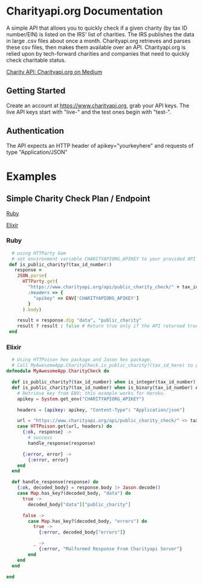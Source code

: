 # Charityapi.org Documentation

A simple API that allows you to quickly check if a given charity (by tax ID number/EIN) is listed
on the IRS' list of charities. The IRS publishes the data in large .csv files about once a month. Charityapi.org retrieves and parses these csv files, then makes them available over an API. Charityapi.org is relied upon by tech-forward charities and companies that need to quickly check charitable status.

[Charity API: Charityapi.org on Medium](https://medium.com/@grantmnelsn/charity-api-charityapi-org-723931738774)


## Getting Started

Create an account at <https://www.charityapi.org>, grab your API keys.
The live API keys start with "live-" and the test ones begin with "test-".

## Authentication

The API expects an HTTP header of apikey="yourkeyhere" and requests of type "Application/JSON"


# Examples

## Simple Charity Check Plan / Endpoint
[Ruby](https://github.com/Grantimus9/charityapidocs#ruby)

[Elixir](https://github.com/Grantimus9/charityapidocs#elixir)


### Ruby

```ruby
  # using HTTParty Gem
  # set environment variable CHARITYAPIORG_APIKEY to your provided API key
 def is_public_charity?(tax_id_number:)
   response =
    JSON.parse(
      HTTParty.get(
        "https://www.charityapi.org/api/public_charity_check/" + tax_id_number.to_s,
        :headers => {
          "apikey" => ENV['CHARITYAPIORG_APIKEY']
        }
      ).body)

    result = response.dig "data", "public_charity"
    result ? result : false # Return true only if the API returned true.
 end
```

### Elixir

```elixir
  # Using HTTPoison hex package and Jason hex package.
  # Call MyAwesomeApp.CharityCheck.is_public_charity?(tax_id_here) to get response
defmodule MyAwesomeApp.CharityCheck do

  def is_public_charity?(tax_id_number) when is_integer(tax_id_number), do: {:error, "Must be a string because tax ID numbers can have leading zeros and are not of uniform length."}
  def is_public_charity?(tax_id_number) when is_binary(tax_id_number) do
    # Retrieve key from ENV; this example works for Heroku.
    apikey = System.get_env("CHARITYAPIORG_APIKEY")

    headers = [apikey: apikey, "Content-Type": "Application/json"]

    url = "https://www.charityapi.org/api/public_charity_check/" <> tax_id_number
    case HTTPoison.get(url, headers) do
      {:ok, response} ->
        # success
        handle_response(response)

      {:error, error} ->
        {:error, error}
    end
  end

  def handle_response(response) do
    {:ok, decoded_body} = response.body |> Jason.decode()
    case Map.has_key?(decoded_body, "data") do
      true ->
        decoded_body["data"]["public_charity"]

      false ->
        case Map.has_key?(decoded_body, "errors") do
          true ->
            {:error, decoded_body["errors"]}

          _ ->
            {:error, "Malformed Response From Charityapi Server"}
        end
    end
  end

end
```
